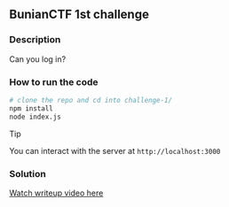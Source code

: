 ## BunianCTF 1st challenge

### Description

Can you log in?

### How to run the code

```bash
# clone the repo and cd into challenge-1/
npm install
node index.js
```

> [!TIP]
> You can interact with the server at `http://localhost:3000`

### Solution

[Watch writeup video here](https://www.youtube.com/watch?v=dJUHntWbygU&t=4s&pp=ygUOYW5hcyBtb2todGFyaSA%3D)
